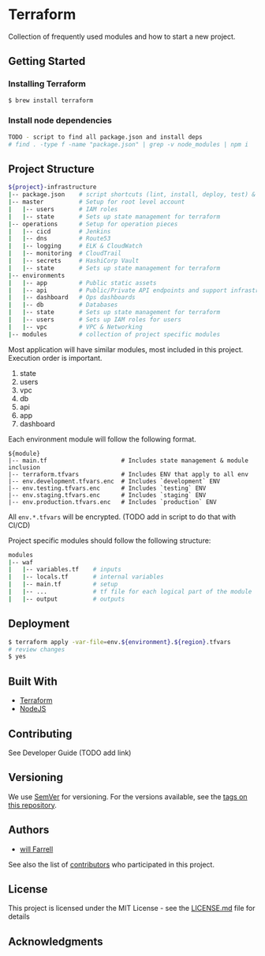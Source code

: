 # Terraform
Collection of frequently used modules and how to start a new project.


## Getting Started

### Installing Terraform
```bash
$ brew install terraform
```

### Install node dependencies
```bash
TODO - script to find all package.json and install deps
# find . -type f -name "package.json" | grep -v node_modules | npm i
```

## Project Structure

```bash
${project}-infrastructure
|-- package.json	# script shortcuts (lint, install, deploy, test) & versioning?
|-- master			# Setup for root level account
|   |-- users		# IAM roles
|   |-- state		# Sets up state management for terraform
|-- operations		# Setup for operation pieces
|   |-- cicd		# Jenkins
|   |-- dns			# Route53
|   |-- logging		# ELK & CloudWatch
|   |-- monitoring	# CloudTrail
|   |-- secrets		# HashiCorp Vault
|   |-- state		# Sets up state management for terraform
|-- environments
|   |-- app			# Public static assets
|   |-- api			# Public/Private API endpoints and support infrastructure
|   |-- dashboard	# Ops dashboards
|   |-- db			# Databases
|   |-- state		# Sets up state management for terraform
|   |-- users		# Sets up IAM roles for users
|   |-- vpc			# VPC & Networking
|-- modules			# collection of project specific modules
```

Most application will have similar modules, most included in this project. Execution order is important.

1. state
1. users
1. vpc
1. db
1. api
1. app
1. dashboard

Each environment module will follow the following format.
```
${module}
|-- main.tf						# Includes state management & module inclusion
|-- terraform.tfvars			# Includes ENV that apply to all env
|-- env.development.tfvars.enc	# Includes `development` ENV
|-- env.testing.tfvars.enc		# Includes `testing` ENV
|-- env.staging.tfvars.enc		# Includes `staging` ENV
|-- env.production.tfvars.enc	# Includes `production` ENV
```

All `env.*.tfvars` will be encrypted. (TODO add in script to do that with CI/CD)

Project specific modules should follow the following structure:
```bash
modules
|-- waf
|   |-- variables.tf	# inputs
|   |-- locals.tf		# internal variables
|   |-- main.tf			# setup
|   |-- ...				# tf file for each logical part of the module
|   |-- output			# outputs

```

## Deployment
```bash
$ terraform apply -var-file=env.${environment}.${region}.tfvars
# review changes
$ yes
```

## Built With
- [Terraform](https://www.terraform.io/)
- [NodeJS](https://nodejs.org/en/)

## Contributing
See Developer Guide (TODO add link)

## Versioning
We use [SemVer](http://semver.org/) for versioning. For the versions available, see the [tags on this repository](https://github.com/tesera/terraform-modules/tags).

## Authors
- [will Farrell](https://github.com/willfarrell)

See also the list of [contributors](https://github.com/tesera/terraform-modules/contributors) who participated in this project.

## License

This project is licensed under the MIT License - see the [LICENSE.md](LICENSE.md) file for details

## Acknowledgments


